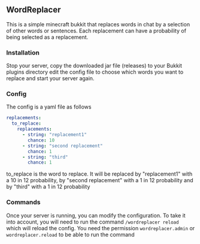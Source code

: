 ## WordReplacer

This is a simple minecraft bukkit that replaces words in chat by a selection of other words or sentences.
Each replacement can have a probability of being selected as a replacement.

### Installation
Stop your server, copy the downloaded jar file (releases) to your Bukkit plugins directory
edit the config file to choose which words you want to replace
and start your server again.

### Config
The config is a yaml file as follows

```yaml
replacements:
  to_replace:
    replacements:
      - string: "replacement1"
        chance: 10
      - string: "second replacement"
        chance: 1
      - string: "third"
        chance: 1
```

to_replace is the word to replace. It will be replaced by "replacement1" with a 10 in 12 probability,
by "second replacement" with a 1 in 12 probability
and by "third" with a 1 in 12 probability

### Commands
Once your server is running, you can modify the configuration.
To take it into account, you will need to run the command
`/wordreplacer reload` which will reload the config.
You need the permission `wordreplacer.admin` or `wordreplacer.reload` to be able to run the command